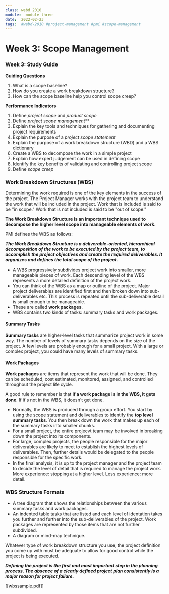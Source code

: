 ```yaml
---
class: webd 2010
module:  module three
date:  2022-02-23
tags:  #webd-2010 #project-management #pmi #scope-management
---
```


# Week 3: Scope Management

### Week 3: Study Guide

**Guiding Questions**
1. What is a scope baseline?
2. How do you create a work breakdown structure?
3. How can the scope baseline help you control scope creep?

**Performance Indicators**
1. Define *project scope* and *product scope*
2. Define *project scope management***
3. Explain the key tools and techniques for gathering and documenting project requirements
4. Explain the purpose of a *project scope statement*
5. Explain the purpose of a work breakdown structure (WBD) and a WBS dictionary
6. Create a WBS to decompose the work in a simple project
7. Explain how expert judgement can be used in defining scope
8. Identify the key benefits of validating and controlling project scope
9. Define *scope creep*

### Work Breakdown Structures (WBS)

Determining the work required is one of the key elements in the success of the project. The Project Manager works with the project team to understand the work that will be included in the project. Work that is included is said to be "in scope." Work that is not included is said to be "out of scope."

**The Work Breakdown Structure is an important technique used to decompose the higher level scope into manageable elements of work.**

PMI defines the WBS as follows:

***The Work Breakdown Structure is a deliverable-oriented, hierarchical decomposition of the work to be executed by the project team, to accomplish the project objectives and create the required deliverables. It organizes and defines the total scope of the project.***

- A WBS progressively subdivides project work into smaller, more manageable pieces of work. Each descending level of the WBS represents a more detailed definition of the project work.
- You can think of the WBS as a map or outline of the project. Major project deliverables are identified first and then broken down into sub-deliverables etc. This process is repeated until the sub-deliverable detail is small enough to be manageable.
- These are called **work packages**.
- WBS contains two kinds of tasks: summary tasks and work packages.

#### Summary Tasks
**Summary tasks** are higher-level tasks that summarize project work in some way. The number of levels of summary tasks depends on the size of the project. A few levels are probably enough for a small project. With a large or complex project, you could have many levels of summary tasks.

#### Work Packages
**Work packages** are items that represent the work that will be done. They can be scheduled, cost estimated, monitored, assigned, and controlled throughout the project life cycle.

A good rule to remember is that **if a work package is in the WBS, it gets done**. If it's not in the WBS, it doesn't get done.

- Normally, the WBS is produced through a group effort. You start by using the scope statement and deliverables to identify the **top level summary tasks**. You then break down the work that makes up each of the summary tasks into smaller chunks.
- For a small project, the entire projecvt team may be involved in breaking down the project into its components.
- For large, complex projects, the people responsible for the major deliverables are likely to meet to establish the highest levels of deliverables. Then, further details would be delegated to the people responsible for the specific work.
- In the final analysis, it is up to the project manager and the project team to decide the level of detail that is required to manage the project work. More experience: stopping at a higher level. Less experience: more detail.

### WBS Structure Formats
- A tree diagram that shows the relationships between the various summary tasks and work packages.
- An indented table tasks that are listed and each level of identation takes you further and further into the sub-deliverables of the project. Work packages are represented by those items that are not further subdivided.
- A diagram or mind-map technique.

Whatever type of work breakdown structure you use, the project definition you come up with must be adequate to allow for good control while the project is being executed.

***Defining the project is the first and most important step in the planning process. The absence of a clearly defined project plan consistently is a major reason for project failure.***

[[wbssample.pdf]] 